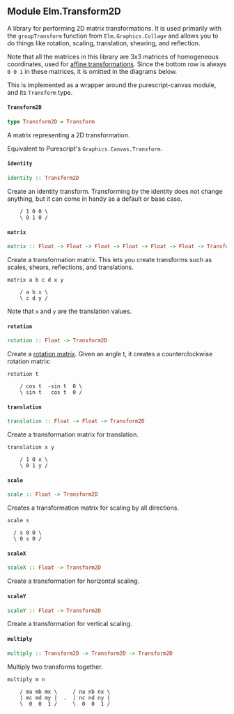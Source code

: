 ## Module Elm.Transform2D

A library for performing 2D matrix transformations.
It is used primarily with the `groupTransform` function from
`Elm.Graphics.Collage` and allows you to do things
like rotation, scaling, translation, shearing, and reflection.

Note that all the matrices in this library are 3x3 matrices of homogeneous
coordinates, used for [affine transformations](http://en.wikipedia.org/wiki/Transformation_matrix#Affine_transformations).
Since the bottom row is always `0 0 1` in these matrices, it is omitted in
the diagrams below.

This is implemented as a wrapper around the purescript-canvas module, and its `Transform` type.

#### `Transform2D`

``` purescript
type Transform2D = Transform
```

A matrix representing a 2D transformation.

Equivalent to Purescript's `Graphics.Canvas.Transform`.

#### `identity`

``` purescript
identity :: Transform2D
```

Create an identity transform. Transforming by the identity does
not change anything, but it can come in handy as a default or
base case.

        / 1 0 0 \
        \ 0 1 0 /

#### `matrix`

``` purescript
matrix :: Float -> Float -> Float -> Float -> Float -> Float -> Transform2D
```

Create a transformation matrix. This lets you create transforms
such as scales, shears, reflections, and translations.

    matrix a b c d x y

        / a b x \
        \ c d y /

Note that `x` and `y` are the translation values.

#### `rotation`

``` purescript
rotation :: Float -> Transform2D
```

Create a [rotation matrix](http://en.wikipedia.org/wiki/Rotation_matrix).
Given an angle t, it creates a counterclockwise rotation matrix:

    rotation t

        / cos t  -sin t  0 \
        \ sin t   cos t  0 /

#### `translation`

``` purescript
translation :: Float -> Float -> Transform2D
```

Create a transformation matrix for translation.

    translation x y

        / 1 0 x \
        \ 0 1 y /

#### `scale`

``` purescript
scale :: Float -> Transform2D
```

Creates a transformation matrix for scaling by all directions.

    scale s

      / s 0 0 \
      \ 0 s 0 /

#### `scaleX`

``` purescript
scaleX :: Float -> Transform2D
```

Create a transformation for horizontal scaling.

#### `scaleY`

``` purescript
scaleY :: Float -> Transform2D
```

Create a transformation for vertical scaling.

#### `multiply`

``` purescript
multiply :: Transform2D -> Transform2D -> Transform2D
```

Multiply two transforms together.

    multiply m n

        / ma mb mx \     / na nb nx \
        | mc md my |  .  | nc nd ny |
        \  0  0  1 /     \  0  0  1 /


